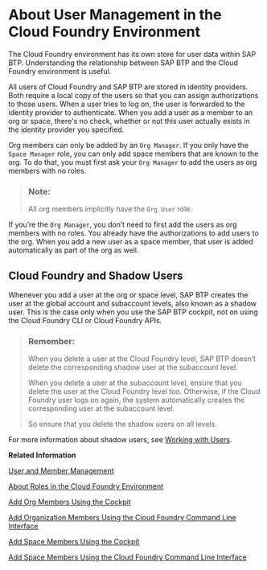 <!-- loio8e6ce969c432437dbaecedea385df8c8 -->

# About User Management in the Cloud Foundry Environment

The Cloud Foundry environment has its own store for user data within SAP BTP. Understanding the relationship between SAP BTP and the Cloud Foundry environment is useful.

All users of Cloud Foundry and SAP BTP are stored in identity providers. Both require a local copy of the users so that you can assign authorizations to those users. When a user tries to log on, the user is forwarded to the identity provider to authenticate. When you add a user as a member to an org or space, there's no check, whether or not this user actually exists in the identity provider you specified.

Org members can only be added by an `Org Manager`. If you only have the `Space Manager` role, you can only add space members that are known to the org. To do that, you must first ask your `Org Manager` to add the users as org members with no roles.

> ### Note:  
> All org members implicitly have the `Org User` role.

If you’re the `Org Manager`, you don’t need to first add the users as org members with no roles. You already have the authorizations to add users to the org. When you add a new user as a space member, that user is added automatically as part of the org as well.



<a name="loio8e6ce969c432437dbaecedea385df8c8__section_v45_zb3_fxb"/>

## Cloud Foundry and Shadow Users

Whenever you add a user at the org or space level, SAP BTP creates the user at the global account and subaccount levels, also known as a shadow user. This is the case only when you use the SAP BTP cockpit, not on using the Cloud Foundry CLI or Cloud Foundry APIs.

> ### Remember:  
> When you delete a user at the Cloud Foundry level, SAP BTP doesn’t delete the corresponding shadow user at the subaccount level.
> 
> When you delete a user at the subaccount level, ensure that you delete the user at the Cloud Foundry level too. Otherwise, if the Cloud Foundry user logs on again, the system automatically creates the corresponding user at the subaccount level.
> 
> So ensure that you delete the shadow users on all levels.

For more information about shadow users, see [Working with Users](working-with-users-2c91f88.md).

**Related Information**  


[User and Member Management](../10-concepts/user-and-member-management-cc1c676.md "On SAP BTP, member management takes place at all levels from global account to environment, while user management is relevant for business applications.")

[About Roles in the Cloud Foundry Environment](about-roles-in-the-cloud-foundry-environment-0907638.md "Roles determine which features users can view and access, and which actions they can initiate.")

[Add Org Members Using the Cockpit](add-org-members-using-the-cockpit-a4eeaf1.md "Add users as org members and assign roles to grant the users access to information, such as user and quota information in a Cloud Foundry org.")

[Add Organization Members Using the Cloud Foundry Command Line Interface](add-organization-members-using-the-cloud-foundry-command-line-interface-1422a5d.md "You can use the Cloud Foundry Command Line Interface (cf CLI) to add organization members and assign roles to them.")

[Add Space Members Using the Cockpit](add-space-members-using-the-cockpit-81d0b4d.md "You can add space members and assign roles to them at the space level in the cockpit.")

[Add Space Members Using the Cloud Foundry Command Line Interface](add-space-members-using-the-cloud-foundry-command-line-interface-d23ea8b.md "You can use the Cloud Foundry Command Line Interface (cf CLI) to add space members and assign roles to them.")


